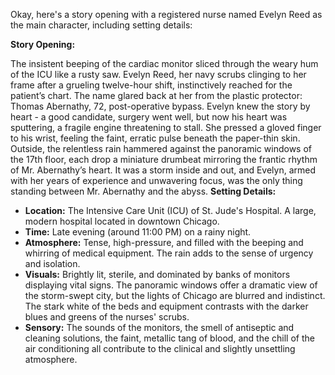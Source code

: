 Okay, here's a story opening with a registered nurse named Evelyn Reed as the main character, including setting details:

**Story Opening:**

The insistent beeping of the cardiac monitor sliced through the weary hum of the ICU like a rusty saw. Evelyn Reed, her navy scrubs clinging to her frame after a grueling twelve-hour shift, instinctively reached for the patient’s chart.  The name glared back at her from the plastic protector: Thomas Abernathy, 72, post-operative bypass. Evelyn knew the story by heart - a good candidate, surgery went well, but now his heart was sputtering, a fragile engine threatening to stall. She pressed a gloved finger to his wrist, feeling the faint, erratic pulse beneath the paper-thin skin.  Outside, the relentless rain hammered against the panoramic windows of the 17th floor, each drop a miniature drumbeat mirroring the frantic rhythm of Mr. Abernathy’s heart.  It was a storm inside and out, and Evelyn, armed with her years of experience and unwavering focus, was the only thing standing between Mr. Abernathy and the abyss.
**Setting Details:**

*   **Location:** The Intensive Care Unit (ICU) of St. Jude's Hospital. A large, modern hospital located in downtown Chicago.
*   **Time:** Late evening (around 11:00 PM) on a rainy night.
*   **Atmosphere:** Tense, high-pressure, and filled with the beeping and whirring of medical equipment. The rain adds to the sense of urgency and isolation.
*   **Visuals:** Brightly lit, sterile, and dominated by banks of monitors displaying vital signs. The panoramic windows offer a dramatic view of the storm-swept city, but the lights of Chicago are blurred and indistinct. The stark white of the beds and equipment contrasts with the darker blues and greens of the nurses' scrubs.
*   **Sensory:**  The sounds of the monitors, the smell of antiseptic and cleaning solutions, the faint, metallic tang of blood, and the chill of the air conditioning all contribute to the clinical and slightly unsettling atmosphere.
